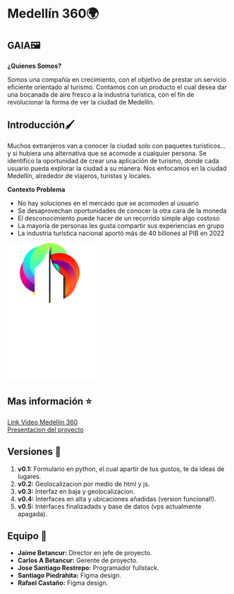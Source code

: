 <h1>Medellín 360🌍</h1>
<h2>GAIA🖼️</h2>
<p><strong>¿Quienes Somos?</strong></p> 
<p>Somos una compañía en crecimiento, con el objetivo de prestar un servicio eficiente orientado al turismo. 
Contamos con un producto el cual desea dar una bocanada de aire fresco a la industria turística, con el fin de revolucionar la forma de ver la ciudad de Medellín.</p>
<h2>Introducción🖌️</h2>
<p>Muchos extranjeros van a conocer la ciudad solo con paquetes turisticos... y si hubiera una alternativa que se acomode a cualquier persona. Se identifico la oportunidad 
de crear una aplicación de turismo, donde cada usuario pueda explorar la ciudad a su manera. Nos enfocamos en la ciudad Medellín, alrededor de viajeros, turistas y locales.</p>
<strong>Contexto Problema</strong>
<ul>
  <li>No hay soluciones en el mercado que se acomoden al usuario</li>
  <li>Se desaprovechan oportunidades de conocer la otra cara de la moneda</li>
  <li>El desconocimiento puede hacer de un recorrido simple algo costoso</li>
  <li>La mayoría de personas les gusta compartir sus experiencias en grupo</li>
  <li>La industria turística nacional aportó más de 40 billones al PIB en 2022</li>
</ul>
<img style="width: 200px; height: auto;" src="https://github.com/TatoDesign/Repositorios-Imagenes/blob/main/Medellin360/Logo.png">
<h2>Mas información ⭐</h2>
<a href="https://youtube.com/shorts/XeB6LlsKnWo?feature=share">Link Video Medellin 360</a>
<a href="https://www.canva.com/design/DAFicJUOhM4/hsYNx9NuI40xEKJIgCnmWw/edit?utm_content=DAFicJUOhM4&utm_campaign=designshare&utm_medium=link2&utm_source=sharebutton"><br>Presentacion del proyecto</a>
<h2>Versiones 💾</h2>
<ol>
  <li><strong>v0.1:</strong> Formulario en python, el cual apartir de tus gustos, te da ideas de lugares.</li>
  <li><strong>v0.2:</strong> Geolocalizacion por medio de html y js.</li>
  <li><strong>v0.3:</strong> Interfaz en baja y geolocalizacion.</li>
  <li><strong>v0.4:</strong> Interfaces en alta y ubicaciones añadidas (version funcional!).</li>
  <li><strong>v0.5:</strong> Interfaces finalizadads y base de datos (vps actualmente apagada).</li>
</ol>
<h2>Equipo 👥</h2>
<ul>
  <li><strong>Jaime Betancur:</strong> Director en jefe de proyecto.</li>
  <li><strong>Carlos A Betancur:</strong> Gerente de proyecto.</li>
  <li><strong>Jose Santiago Restrepo:</strong> Programador fullstack.</li>
  <li><strong>Santiago Piedrahita:</strong> Figma design.</li>
  <li><strong>Rafael Castaño:</strong> Figma design.</li>
</ul>
